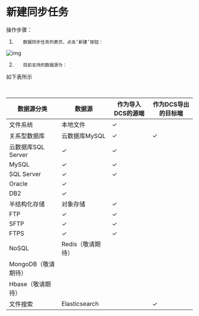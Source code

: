# 新建同步任务

操作步骤：

1.        数据同步任务列表页，点击‘新建’按钮：

![img](file:////Users/zhoulei5/Library/Group%20Containers/UBF8T346G9.Office/TemporaryItems/msohtmlclip/clip_image001.png)

2.        目前支持的数据源为：

如下表所示

​          

| 数据源分类          | 数据源            | 作为导入DCS的源端 | 作为DCS导出的目标端 |
| ------------------- | ----------------- | ----------------- | ------------------- |
| 文件系统            | 本地文件          | ✓                 |                     |
| 关系型数据库        | 云数据库MySQL     | ✓                 | ✓                   |
| 云数据库SQL Server  | ✓                 | ✓                 |                     |
| MySQL               | ✓                 | ✓                 |                     |
| SQL Server          | ✓                 | ✓                 |                     |
| Oracle              | ✓                 |                   |                     |
| DB2                 | ✓                 |                   |                     |
| 半结构化存储        | 对象存储          | ✓                 |                     |
| FTP                 | ✓                 | ✓                 |                     |
| SFTP                | ✓                 | ✓                 |                     |
| FTPS                | ✓                 | ✓                 |                     |
| NoSQL               | Redis（敬请期待） |                   |                     |
| MongoDB（敬请期待） |                   |                   |                     |
| Hbase（敬请期待）   |                   |                   |                     |
| 文件搜索            | Elasticsearch     |                   | ✓                   |